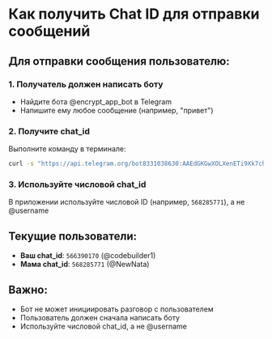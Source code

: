 # Как получить Chat ID для отправки сообщений

## Для отправки сообщения пользователю:

### 1. Получатель должен написать боту
- Найдите бота @encrypt_app_bot в Telegram
- Напишите ему любое сообщение (например, "привет")

### 2. Получите chat_id
Выполните команду в терминале:
```bash
curl -s "https://api.telegram.org/bot8331038630:AAEdGKGwXOLXenETi9Xk7chSNf57BsTmHpU/getUpdates" | jq '.result[] | {chat_id: .message.chat.id, username: .message.chat.username, first_name: .message.chat.first_name}'
```

### 3. Используйте числовой chat_id
В приложении используйте числовой ID (например, `568285771`), а не @username

## Текущие пользователи:

- **Ваш chat_id**: `566390170` (@codebuilder1)
- **Мама chat_id**: `568285771` (@NewNata)

## Важно:
- Бот не может инициировать разговор с пользователем
- Пользователь должен сначала написать боту
- Используйте числовой chat_id, а не @username
